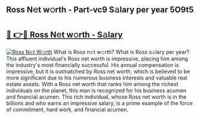 ## Ross N𝚎t w𝚘rth - Part-vc9 S𝚊lary per year 5O9t5

# <h2><a href="http://gc26qpw.nevu.top/?p=Ross">🔗 👉🔴 Ross N𝚎t w𝚘rth - S𝚊lary</a></h2>

[![Ross N𝚎t W𝚘rth](https://i.imgur.com/Oavwk0R.jpeg)](http://gc26qpw.nevu.top/?p=Ross)
What is Ross n𝚎t w𝚘rth? What is Ross s𝚊lary per year?
This affluent individual's Ross net worth is impressive, placing him among the industry's most financially successful. His annual compensation is impressive, but it is outmatched by Ross net worth, which is believed to be more significant due to his numerous business interests and valuable real estate assets. With a Ross net worth that ranks him among the richest individuals on the planet, this man is recognized for his business acumen and financial acumen. This rich individual, whose Ross net worth is in the billions and who earns an impressive salary, is a prime example of the force of commitment, hard work, and financial acumen.
